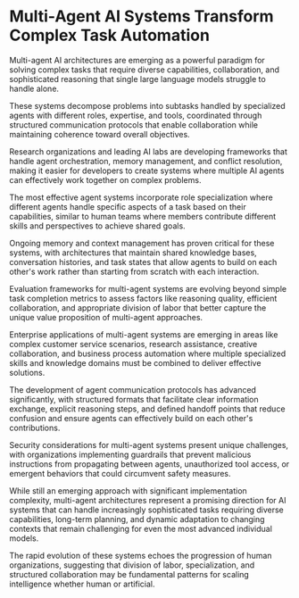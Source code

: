 # Multi-Agent AI Systems Transform Complex Task Automation

Multi-agent AI architectures are emerging as a powerful paradigm for solving complex tasks that require diverse capabilities, collaboration, and sophisticated reasoning that single large language models struggle to handle alone.

These systems decompose problems into subtasks handled by specialized agents with different roles, expertise, and tools, coordinated through structured communication protocols that enable collaboration while maintaining coherence toward overall objectives.

Research organizations and leading AI labs are developing frameworks that handle agent orchestration, memory management, and conflict resolution, making it easier for developers to create systems where multiple AI agents can effectively work together on complex problems.

The most effective agent systems incorporate role specialization where different agents handle specific aspects of a task based on their capabilities, similar to human teams where members contribute different skills and perspectives to achieve shared goals.

Ongoing memory and context management has proven critical for these systems, with architectures that maintain shared knowledge bases, conversation histories, and task states that allow agents to build on each other's work rather than starting from scratch with each interaction.

Evaluation frameworks for multi-agent systems are evolving beyond simple task completion metrics to assess factors like reasoning quality, efficient collaboration, and appropriate division of labor that better capture the unique value proposition of multi-agent approaches.

Enterprise applications of multi-agent systems are emerging in areas like complex customer service scenarios, research assistance, creative collaboration, and business process automation where multiple specialized skills and knowledge domains must be combined to deliver effective solutions.

The development of agent communication protocols has advanced significantly, with structured formats that facilitate clear information exchange, explicit reasoning steps, and defined handoff points that reduce confusion and ensure agents can effectively build on each other's contributions.

Security considerations for multi-agent systems present unique challenges, with organizations implementing guardrails that prevent malicious instructions from propagating between agents, unauthorized tool access, or emergent behaviors that could circumvent safety measures.

While still an emerging approach with significant implementation complexity, multi-agent architectures represent a promising direction for AI systems that can handle increasingly sophisticated tasks requiring diverse capabilities, long-term planning, and dynamic adaptation to changing contexts that remain challenging for even the most advanced individual models.

The rapid evolution of these systems echoes the progression of human organizations, suggesting that division of labor, specialization, and structured collaboration may be fundamental patterns for scaling intelligence whether human or artificial.